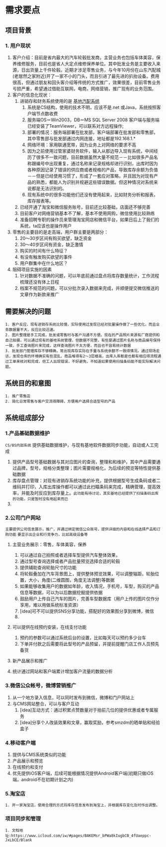 # 需求要点


## 项目背景
### 1. 用户现状
1. 客户介绍：目前是省内最大的汽车轮毂批发商，主营业务也包括车体美容，保养维修服务，目前也是省人大定点维修保养单位。其中批发业务是主要收入来源，日出货量上千件轮毂。近期才涉足零售业务，与今年10月份在山东汽配城(老居然之家附近)开了一家不小的门头，而且引进了最先进的扒抬设备。费用很高，但通过朋友和回头客介绍等传统的方式推广，效果很差，目前零售业务亏损严重，希望通过借助互联网，电商，网络营销，推广现有的业务范围。
2. 客户的信息化现状：
	1. 进销存和财务系统使用的是 [基地汽配系统](http://blog.sina.com.cn/s/blog_6497e5e101019gz7.html)
		1. 系统是CS结构，使用的技术不明，应该不是.net 或Java，系统按照客户端节点数收费
		2. 服务端OS＝Win2003，DB＝MS SQL Server 2008 客户端与服务端已经安装了TeamViewer，可以联系对方远程操作;
		3. 部署的情况：服务端部署在批发部，客户端部署在批发部和零售部，其中零售部与批发部通过内网连接，地址都是192.168.1.*
		4. 网络环境：家用联通宽带，因为业务上对网络的要求不高
		5. 因为之前使用过管家婆财务软件，输入从那边导入现有系统，中间经历了很多不一致问题，目前数据虽然大量不规范－－比如很多产品名称跟编号中出现重复，通过名称来记录规格却进行识别，出库时因为各种原因记录了错误的供应商或者规格的产品，导致库存余额为负值－－但是已经使用习惯了，形成了一套应对策略，并且因为对现有产品的熟悉，都能人为识别并规避这些错误数据。但这种情况对系统来说都是无法识别的。
		6. 现有系统中的很多功能他们还没有使用起来，比如财务分析和报表，库存报表等。
	2. 已经开通了淘宝和微信服务账号，目前还比较基础，店面还不够完善
	3. 目前客户对网络营销基本不了解，基本不使用网购，微信使用比较熟练
	4. 准备招聘专职的操作员来管理淘宝网店和微信平台，如果日后上了我们的系统，ta应该也是操作用户
3. 零售的主要目的是走高端，用户群主要是两部分：
	1. 20～30岁区间有购买欲望，缺乏资金
	2. 30～40岁区间有资金，缺乏激情
	3. 购买的时间有什么特征？
	4. 有没有触发购买欲望的事件
	5. 用户群集中在什么地区？
4. 阻碍项目实施的因素
	1. 针对数据不准确的问题，可以年底前通过盘点将库存数量统计，工作流程梳理还没有体上日程
	2. 档案不规范的问题，可以分批次录入数据来完成，并顺便提交微信推送的文章作为新款来推广
	
## 需要解决的问题

    1. 客户反应，现有进销存系统比较慢，实际使用过发现已经对批量操作做了一些优化，而且业务数据量不大，反应比较迅速。
    2. 图片整理是手工完成，批发或零售时与客户沟通不方便。现在的产品照片来源有厂商提供和自己拍摄，可以通过现有的基地系统管理，但数据不完整，有些是通过图片名称与商品编号保持一致，手工查询图片来完成，这样查询图片不太方便，而且也不容易统计数据
    3. 批发部门管理库存不够精确，常出现库存实际在手量与系统余额不一致得情况。通过现场走访，发现仓库的环境确实有些混乱，商品堆得有2～3层楼高，出库入库都是也都有相应得流程通过工单来核对和完成，但工人出现错误，不好避免，不知道如果使用扫描条码能不能实际解决问题。
## 系统目的和意图

	1. 推广零售店
	2. 简化日常零售与客户交流得障碍，方便用户选择合适型号的产品
	
## 系统组成部分

### 1.产品基础数据维护 

`CS/BS内部系统` 提供基础数据维护，与现有基地软件数据同步功能，自动或人工完成

1. 提供产品型号基础数据与其对应图片的查询，整理和和维护，其中产品需要通过品牌，型号，规格分类整理；图片需要规格化，为后续的预览等特性提供基础数据 
2. 库存盘点管理：对现有进销存系统功能的补充，提供根据型号生成条码或者二维码并打印，入库出库操作都可以通过此扫瞄条码来完成，精确管理，提高效率，并能及时反应到库存量上。`此功能有待讨论，其实基地已经提供了扫描条码出库的功能，只是暂时没有用起来而已`
3. 

### 2.公司门户网站

`主要提供公司信息展示，推广，并通过绑定微信公众账号，提供详细的内容和在线选择产品和订购功能`
`要显示出企业和行竞争力，比如高级设备等`

1. 主营业务展示：零售，车体美容，保养
	1. 可以通过自己拍照或者选择车型提供汽车整体效果，
	2. 通过型号查询选择或者产品批量预览选择合适的轮毂
	3. 提供辅助查询轮胎尺寸的功能
	4. 将轮毂叠加在汽车背景图上，提供整体预览效果，可以调整轴距，轮胎位置，大小，角度(二维圆图，角度无法调整)等数据
	5. 如果能够收集用户的数据如年龄，收入情况，手机号，车型，购买的产品信息等数据，可以为以后数据挖掘提供依据
	6. 鼓励用户上传自己汽车的图片，完善车型数据库（用户上传的图片仅作分享用，难以用做系统标准资源）
	7. [idea]可不可以提供SNS分享功能，搭配好的效果图分享到微博，微信
	8. 
	
2. 可以提供在线预约安装，在线支付功能
 	1. 预约的参数可以通过系统后台的设置，比如每天可以预约多少台车
 	2. 下单并付款之后需要将此型号的产品预留，并提前提醒门店工作人员预先备货
 	
3. 新产品展示和推广
4. 统计通过网站和客户端累计增加客户流量的数据分析

### 3.微信公众帐号，微博营销推广

1. 从一个地方录入信息，可以同时发布到微信，微博和门户网站上
2. 与CMS网站整合，可以与客户互动
	1. [idea]互动方式：通过积累点赞数量对于拍前几位的提供优惠或者专属服务
	2. [idea]分享个人改装效果和文章，赢取奖励，参考smzdm的晒单贴和经验盒子 

### 4.移动客户端

1. 提供与CMS系统类似的功能
2. 产品展示和预览
3. 在线预约和支付
4. 优先提供iOS客户端，后续可能根据情况提供Android客户端(初期只做iOS端，android不在初期计划之内)

### 5.淘宝店
    1. 开一家淘宝店，使用合理的方式将库存信息发布到淘宝上，并根据库存变化及时作出调整。
    
### 项目同步和管理
    1. 文档地址:https://www.icloud.com/iw/#pages/BAKEMsr_bPWa8kIugbCB_4fUaeppc-JxLbCE/Blank

    


